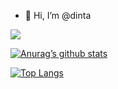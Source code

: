 - 👋 Hi, I’m @dinta

<!---
dinta0623/dinta0623 is a ✨ special ✨ repository because its `README.md` (this file) appears on your GitHub profile.
You can click the Preview link to take a look at your changes.
--->

![](https://img.shields.io/badge/Code-React-informational?style=flat&logo=react&color=61DAFB)

[![Anurag’s github stats](https://github-readme-stats.vercel.app/api?username=dinta0623)](https://github.com/dinta0623)

[![Top Langs](https://github-readme-stats.vercel.app/api/top-langs/?username=dinta0623&layout=compact)](https://github.com/dinta0623)
